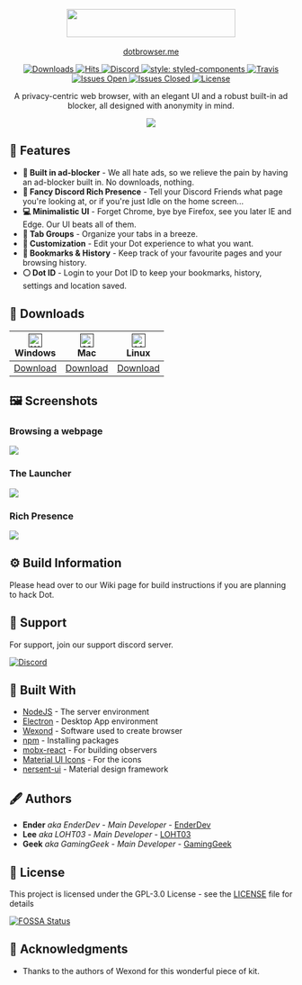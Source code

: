 <p align="center">
  <img src="https://i.imgur.com/Gdko6yP.png" style="display: block;margin-left: auto;margin-right: auto;" data-canonical-src="https://i.imgur.com/Gdko6yP.png" width="300" height="50" align="center"/>
  <br><a href="https://dotbrowser.me">dotbrowser.me</a>
</p>

<div align="center">
<p align="center">
    <a href="https://github.com/dothq/browser/releases">
        <img src="https://img.shields.io/github/downloads/dothq/browser/total.svg" alt="Downloads">
    </a>
    <a href="https://github.com/dothq/browser/releases">
        <img src="http://hits.dwyl.io/dothq/browser.svg" alt="Hits">
    </a>
    <a href="https://invite.gg/dot">
        <img src="https://discordapp.com/api/guilds/307605794680209409/widget.png?style=shield" alt="Discord">
    </a>
    <a href="https://github.com/styled-components/styled-components">
        <img src="https://img.shields.io/badge/style-%F0%9F%92%85%20styled--components-orange.svg?colorB=daa357&amp;colorA=db748e" alt="style: styled-components" />
    </a>
    <a href="https://github.com/dothq/browser">
        <img src="https://travis-ci.org/dothq/browser.svg?branch=master" alt="Travis">
    </a>
    <a href="https://github.com/dothq/browser/issues">
        <img src="https://img.shields.io/github/issues-raw/dothq/browser.svg" alt="Issues Open">
    </a>
    <a href="https://github.com/dothq/browser/issues?utf8=%E2%9C%93&amp;q=is%3Aissue+is%3Aclosed">
        <img src="https://img.shields.io/github/issues-closed-raw/dothq/browser.svg" alt="Issues Closed">
    </a>
    <a href="/LICENSE">
        <img src="https://img.shields.io/github/license/dothq/browser.svg" alt="License">
    </a>
</p>

A privacy-centric web browser, with an elegant UI and a robust built-in ad blocker, all designed with anonymity in mind.

![](https://dotbrowser.me/static/Dot-landing.png)

</div>

## 👾 Features

- **🚫 Built in ad-blocker** - We all hate ads, so we relieve the pain by having an ad-blocker built in. No downloads, nothing.
- **💬 Fancy Discord Rich Presence** - Tell your Discord Friends what page you're looking at, or if you're just Idle on the home screen...
- **💻 Minimalistic UI** - Forget Chrome, bye bye Firefox, see you later IE and Edge. Our UI beats all of them.
- **🚩 Tab Groups** - Organize your tabs in a breeze.
- **🎨 Customization** - Edit your Dot experience to what you want.
- **🔖 Bookmarks & History** - Keep track of your favourite pages and your browsing history.
- **⚪ Dot ID** - Login to your Dot ID to keep your bookmarks, history, settings and location saved.

## 🦄 Downloads

|  [<img src="https://i.imgur.com/POJjnum.png" alt="Windows" width="24px" height="24px" />]()</br> Windows  |          [<img src="https://i.imgur.com/V0YkvU5.png" alt="Mac" width="24px" height="24px" />]()</br> Mac          |         [<img src="https://i.imgur.com/khCS5Ll.png" alt="Linux" width="24px" height="24px" />]()</br> Linux         |
|:---------:|:---------------------:|:---------------------:|
| [Download](https://edge.dotbrowser.me/stable/download/windows) | [Download](https://edge.dotbrowser.me/stable/download/mac) | [Download](https://edge.dotbrowser.me/stable/download/linux) |

####

## 🖼 Screenshots

### Browsing a webpage

![](https://i.imgur.com/kw8f5KB.png)

### The Launcher

![](https://i.imgur.com/ZMVBnNm.png)

### Rich Presence

![](https://i.imgur.com/Nsekr6W.png)

## ⚙ Build Information

Please head over to our Wiki page for build instructions if you are planning to hack Dot.

## 🤝 Support

For support, join our support discord server.

[![Discord](https://discordapp.com/api/guilds/525056817399726102/widget.png?style=banner2)](https://discord.gg/wAh7thM)

## 🧱 Built With

- [NodeJS](https://nodejs.org/en/) - The server environment
- [Electron](https://electronjs.org/) - Desktop App environment
- [Wexond](https://github.com/wexond/wexond) - Software used to create browser
- [npm](https://npmjs.org) - Installing packages
- [mobx-react](https://github.com/mobxjs/mobx-react) - For building observers
- [Material UI Icons](https://material.io/) - For the icons
- [nersent-ui](https://github.com/nersent/nersent-ui) - Material design framework

## 🖋 Authors

- **Ender** _aka EnderDev_ - _Main Developer_ - [EnderDev](https://github.com/EnderDev)
- **Lee** _aka LOHT03_ - _Main Developer_ - [LOHT03](https://github.com/LOHT03)
- **Geek** _aka GamingGeek_ - _Main Developer_ - [GamingGeek](https://github.com/GamingGeek)

## 🤵 License

This project is licensed under the GPL-3.0 License - see the [LICENSE](LICENSE) file for details

[![FOSSA Status](https://app.fossa.io/api/projects/git%2Bgithub.com%2Fdot-browser%2Fdesktop.svg?type=large)](https://app.fossa.io/projects/git%2Bgithub.com%2Fdot-browser%2Fdesktop?ref=badge_large)

## 💝 Acknowledgments

- Thanks to the authors of Wexond for this wonderful piece of kit.
